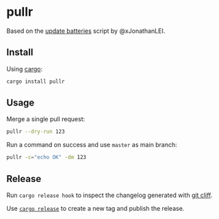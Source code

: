 # pullr

Based on the [update batteries][1] script by @xJonathanLEI.

## Install

Using [cargo][2]:

```bash
cargo install pullr
```

## Usage

Merge a single pull request:

```bash
pullr --dry-run 123
```

Run a command on success and use `master` as main branch:

```bash
pullr -c="echo OK" -dm 123
```

## Release

Run `cargo release hook` to inspect the changelog generated with [git cliff][3].

Use [`cargo release`][4] to create a new tag and publish the release.

[1]: https://github.com/xJonathanLEI/helix/blob/script/update_batteries.sh
[2]: https://doc.rust-lang.org/cargo/getting-started/installation.html
[3]: https://github.com/orhun/git-cliff
[4]: https://github.com/crate-ci/cargo-release
